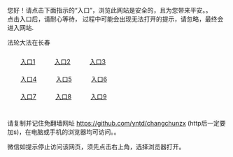您好！请点击下面指示的“入口”，浏览此网站是安全的，且为您带来平安。。 <br/>
点击入口后，请耐心等待， 过程中可能会出现无法打开的提示，请忽略，最终会进入网站. </br>

法轮大法在长春<br/>
<div style="padding:10px"><a style="margin:20px" target="_blank" href="https://d1sumwfv5u31o2.cloudfront.net/2Qpsp?qbsnggkd" id="ccLink1" rel="nofollow">入口1</a> <a target="_blank" style="margin:20px" href="https://d3amdlaf71fcfc.cloudfront.net/2Qpsp?cnrxd" id="ccLink2" rel="nofollow">入口2</a> <a style="margin:20px" target="_blank" href="https://d1hz5fpxfkkzl2.cloudfront.net/2Qpsp?sinlmrwu" id="ccLink3" rel="nofollow">入口3</a></div>

<div style="padding:10px" ><a style="margin:20px" target="_blank" href="https://d1sumwfv5u31o2.cloudfront.net/2Qpsp?qbsnggkd" id="ccLink4" rel="nofollow">入口4</a> <a style="margin:20px" href="https://d3amdlaf71fcfc.cloudfront.net/2Qpsp?cnrxd" target="_blank" id="ccLink5" rel="nofollow">入口5</a> <a style="margin:20px" href="https://d1hz5fpxfkkzl2.cloudfront.net/2Qpsp?sinlmrwu" target="_blank" id="ccLink6" rel="nofollow">入口6</a></div>

<div style="padding:10px"><a style="margin:20px" target="_blank" href="https://d1sumwfv5u31o2.cloudfront.net/2Qpsp?qbsnggkd" id="ccLink7" rel="nofollow">入口7</a> <a style="margin:20px" href="https://d3amdlaf71fcfc.cloudfront.net/2Qpsp?cnrxd" target="_blank" id="ccLink8" rel="nofollow">入口8</a> <a style="margin:20px" target="_blank" href="https://d1hz5fpxfkkzl2.cloudfront.net/2Qpsp?sinlmrwu" id="ccLink9" rel="nofollow">入口9</a></div>

<br/>



请复制并记住免翻墙网址 https://github.com/yntd/changchunzx (http后一定要加s)，在电脑或手机的浏览器均可访问。。<br/>

微信如提示停止访问该网页，须先点击右上角，选择浏览器打开。
